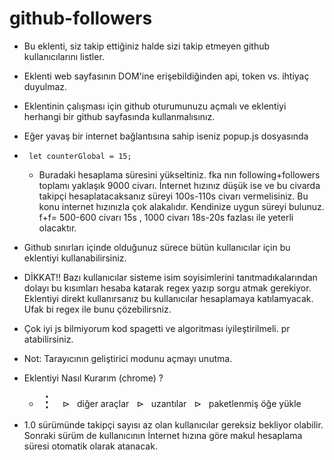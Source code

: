 # github-followers
- Bu eklenti, siz takip ettiğiniz halde sizi takip etmeyen github kullanıcılarını listler.
- Eklenti web sayfasının DOM'ine erişebildiğinden api, token vs. ihtiyaç duyulmaz.
- Eklentinin çalışması için github oturumunuzu açmalı ve eklentiyi herhangi bir github sayfasında kullanmalısınız.
- Eğer yavaş bir internet bağlantısına sahip iseniz popup.js dosyasında
- 
    ```
     let counterGlobal = 15;
    ```
    - Buradaki hesaplama süresini yükseltiniz. fka nın following+followers toplamı yaklaşık 9000 civarı. İnternet hızınız düşük ise ve bu civarda takipçi hesaplatacaksanız süreyi 100s-110s civarı vermelisiniz. Bu konu internet hızınızla çok alakalıdır. Kendinize uygun süreyi bulunuz. f+f= 500-600 civarı 15s , 1000 civarı 18s-20s fazlası ile yeterli olacaktır.
- Github sınırları içinde olduğunuz sürece bütün kullanıcılar için bu eklentiyi kullanabilirsiniz.
- DİKKAT!! Bazı kullanıcılar sisteme isim soyisimlerini tanıtmadıkalarından dolayı bu kısımları hesaba katarak regex yazıp sorgu atmak gerekiyor. Eklentiyi direkt kullanırsanız bu kullanıcılar hesaplamaya katılamyacak. Ufak bi regex ile bunu çözebilirsniz.
- Çok iyi js bilmiyorum kod spagetti ve algoritması iyileştirilmeli. pr atabilirsiniz.
- Not: Tarayıcının geliştirici modunu açmayı unutma.

- Eklentiyi Nasıl Kurarım (chrome) ?
    - <span style="font-size:25px">&vellip;</span> &nbsp; &#x22B3; &nbsp; diğer araçlar &nbsp; &#x22B3; &nbsp; uzantılar &nbsp; &#x22B3; &nbsp; paketlenmiş öğe yükle
- 1.0 sürümünde takipçi sayısı az olan kullanıcılar gereksiz bekliyor olabilir. Sonraki sürüm de kullanıcının İnternet hızına göre makul hesaplama süresi otomatik olarak atanacak.